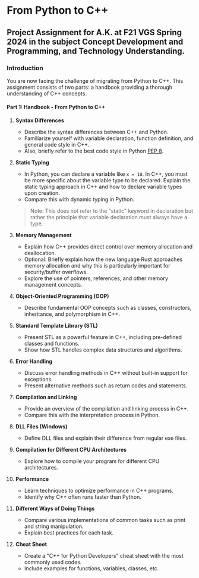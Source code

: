 # From Python to C++

## Project Assignment for A.K. at F21 VGS Spring 2024 in the subject Concept Development and Programming, and Technology Understanding.

### Introduction

You are now facing the challenge of migrating from Python to C++. This assignment consists of two parts: a handbook providing a thorough understanding of C++ concepts.

#### Part 1: Handbook - From Python to C++

1. **Syntax Differences**
    - Describe the syntax differences between C++ and Python.
    - Familiarize yourself with variable declaration, function definition, and general code style in C++.
    - Also, briefly refer to the best code style in Python [PEP 8](https://peps.python.org/pep-0008/).

2. **Static Typing**
    - In Python, you can declare a variable like `x = 10`. In C++, you must be more specific about the variable type to be declared. Explain the static typing approach in C++ and how to declare variable types upon creation.
    - Compare this with dynamic typing in Python.
    > Note: This does not refer to the "static" keyword in declaration but rather the principle that variable declaration must always have a type.

3. **Memory Management**
    - Explain how C++ provides direct control over memory allocation and deallocation.
    - Optional: Briefly explain how the new language Rust approaches memory allocation and why this is particularly important for security/buffer overflows.
    - Explore the use of pointers, references, and other memory management concepts.

4. **Object-Oriented Programming (OOP)**
    - Describe fundamental OOP concepts such as classes, constructors, inheritance, and polymorphism in C++.

5. **Standard Template Library (STL)**
    - Present STL as a powerful feature in C++, including pre-defined classes and functions.
    - Show how STL handles complex data structures and algorithms.

6. **Error Handling**
    - Discuss error handling methods in C++ without built-in support for exceptions.
    - Present alternative methods such as return codes and statements.

7. **Compilation and Linking**
    - Provide an overview of the compilation and linking process in C++.
    - Compare this with the interpretation process in Python.

8. **DLL Files (Windows)**
    - Define DLL files and explain their difference from regular exe files.

9. **Compilation for Different CPU Architectures**
    - Explore how to compile your program for different CPU architectures.

10. **Performance**
    - Learn techniques to optimize performance in C++ programs.
    - Identify why C++ often runs faster than Python.

11. **Different Ways of Doing Things**
    - Compare various implementations of common tasks such as print and string manipulation.
    - Explain best practices for each task.

12. **Cheat Sheet**
    - Create a "C++ for Python Developers" cheat sheet with the most commonly used codes.
    - Include examples for functions, variables, classes, etc.
